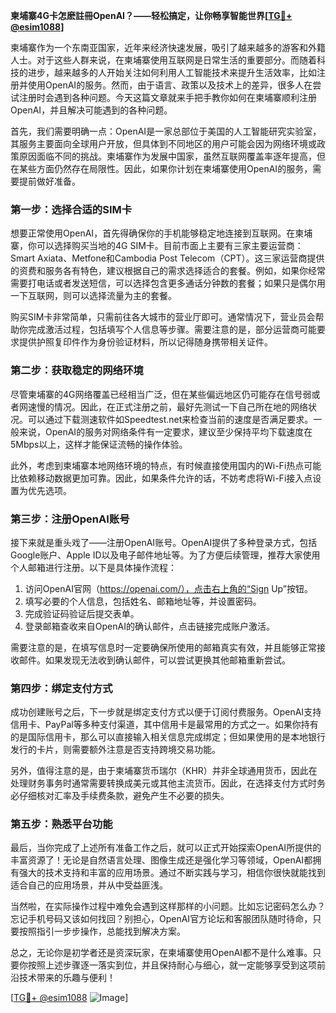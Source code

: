 **柬埔寨4G卡怎麽註冊OpenAI？——轻松搞定，让你畅享智能世界[[TG💪+ @esim1088](https://t.me/s/esim1088)]**

柬埔寨作为一个东南亚国家，近年来经济快速发展，吸引了越来越多的游客和外籍人士。对于这些人群来说，在柬埔寨使用互联网是日常生活的重要部分。而随着科技的进步，越来越多的人开始关注如何利用人工智能技术来提升生活效率，比如注册并使用OpenAI的服务。然而，由于语言、政策以及技术上的差异，很多人在尝试注册时会遇到各种问题。今天这篇文章就来手把手教你如何在柬埔寨顺利注册OpenAI，并且解决可能遇到的各种问题。

首先，我们需要明确一点：OpenAI是一家总部位于美国的人工智能研究实验室，其服务主要面向全球用户开放，但具体到不同地区的用户可能会因为网络环境或政策原因面临不同的挑战。柬埔寨作为发展中国家，虽然互联网覆盖率逐年提高，但在某些方面仍然存在局限性。因此，如果你计划在柬埔寨使用OpenAI的服务，需要提前做好准备。

### 第一步：选择合适的SIM卡

想要正常使用OpenAI，首先得确保你的手机能够稳定地连接到互联网。在柬埔寨，你可以选择购买当地的4G SIM卡。目前市面上主要有三家主要运营商：Smart Axiata、Metfone和Cambodia Post Telecom（CPT）。这三家运营商提供的资费和服务各有特色，建议根据自己的需求选择适合的套餐。例如，如果你经常需要打电话或者发送短信，可以选择包含更多通话分钟数的套餐；如果只是偶尔用一下互联网，则可以选择流量为主的套餐。

购买SIM卡非常简单，只需前往各大城市的营业厅即可。通常情况下，营业员会帮助你完成激活过程，包括填写个人信息等步骤。需要注意的是，部分运营商可能要求提供护照复印件作为身份验证材料，所以记得随身携带相关证件。

### 第二步：获取稳定的网络环境

尽管柬埔寨的4G网络覆盖已经相当广泛，但在某些偏远地区仍可能存在信号弱或者网速慢的情况。因此，在正式注册之前，最好先测试一下自己所在地的网络状况。可以通过下载测速软件如Speedtest.net来检查当前的速度是否满足要求。一般来说，OpenAI的服务对网络条件有一定要求，建议至少保持平均下载速度在5Mbps以上，这样才能保证流畅的操作体验。

此外，考虑到柬埔寨本地网络环境的特点，有时候直接使用国内的Wi-Fi热点可能比依赖移动数据更加可靠。因此，如果条件允许的话，不妨考虑将Wi-Fi接入点设置为优先选项。

### 第三步：注册OpenAI账号

接下来就是重头戏了——注册OpenAI账号。OpenAI提供了多种登录方式，包括Google账户、Apple ID以及电子邮件地址等。为了方便后续管理，推荐大家使用个人邮箱进行注册。以下是具体操作流程：

1. 访问OpenAI官网（https://openai.com/），点击右上角的“Sign Up”按钮。
2. 填写必要的个人信息，包括姓名、邮箱地址等，并设置密码。
3. 完成验证码验证后提交表单。
4. 登录邮箱查收来自OpenAI的确认邮件，点击链接完成账户激活。

需要注意的是，在填写信息时一定要确保所使用的邮箱真实有效，并且能够正常接收邮件。如果发现无法收到确认邮件，可以尝试更换其他邮箱重新尝试。

### 第四步：绑定支付方式

成功创建账号之后，下一步就是绑定支付方式以便于订阅付费服务。OpenAI支持信用卡、PayPal等多种支付渠道，其中信用卡是最常用的方式之一。如果你持有的是国际信用卡，那么可以直接输入相关信息完成绑定；但如果使用的是本地银行发行的卡片，则需要额外注意是否支持跨境交易功能。

另外，值得注意的是，由于柬埔寨货币瑞尔（KHR）并非全球通用货币，因此在处理财务事务时通常需要转换成美元或其他主流货币。因此，在选择支付方式时务必仔细核对汇率及手续费条款，避免产生不必要的损失。

### 第五步：熟悉平台功能

最后，当你完成了上述所有准备工作之后，就可以正式开始探索OpenAI所提供的丰富资源了！无论是自然语言处理、图像生成还是强化学习等领域，OpenAI都拥有强大的技术支持和丰富的应用场景。通过不断实践与学习，相信你很快就能找到适合自己的应用场景，并从中受益匪浅。

当然啦，在实际操作过程中难免会遇到这样那样的小问题。比如忘记密码怎么办？忘记手机号码又该如何找回？别担心，OpenAI官方论坛和客服团队随时待命，只要按照指引一步步操作，总能找到解决方案。

总之，无论你是初学者还是资深玩家，在柬埔寨使用OpenAI都不是什么难事。只要你按照上述步骤逐一落实到位，并且保持耐心与细心，就一定能够享受到这项前沿技术带来的乐趣与便利！

[[TG💪+ @esim1088](https://t.me/s/esim1088) ![Image](https://i.postimg.cc/4NQfJmqS/Snipaste-2025-05-13-00-14-12.png)]